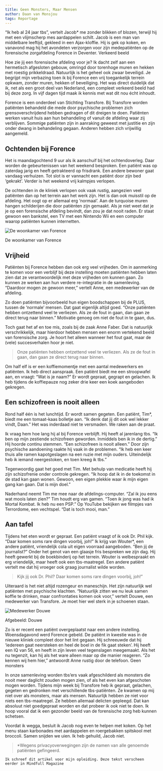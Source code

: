 ```yaml
---
title: Geen Monsters, Maar Mensen
author: Daan van Monsjou
tags: Reportage
---
```


“Ik heb al 24 jaar tbs”, vertelt Jacob* me zonder blikken of blozen, terwijl hij met een vlijmscherp mes aardappelen schilt. Jacob is een man van middelbare leeftijd, gekleed in een Ajax-kloffie. Hij is gek op koken, en vanavond mag hij het avondeten verzorgen voor zijn medepatiënten op de forensische zorgafdeling Forence in Deventer.
Verkeerd beeld

Hoe zie jij een forensische afdeling voor je? Ik dacht zelf aan een hermetisch afgesloten gebouw, omringd door torenhoge muren en hekken met roestig prikkeldraad. Natuurlijk is het geheel ook zwaar beveiligd. Je begrijpt mijn verbazing toen ik bij Forence een vrij toegankelijk terrein opkwam, zonder muren, hekken of beveiliging. Het was direct duidelijk dat ik, net als een groot deel van Nederland, een compleet verkeerd beeld had bij deze zorg. In vijf dagen tijd maak ik kennis met wat dit nou écht inhoudt.

Forence is een onderdeel van Stichting Transfore. Bij Transfore worden patiënten behandeld die mede door psychische problemen zich grensoverschrijdend hebben gedragen of dit dreigen te doen. Patiënten werken vanuit huis aan hun behandeling of vanuit de afdeling waar zij verblijven. Sommige patiënten zijn in aanraking geweest met justitie en zijn onder dwang in behandeling gegaan. Anderen hebben zich vrijwillig aangemeld.


## Ochtenden bij Forence

Het is maandagochtend 9 uur als ik aanschuif bij het ochtendoverleg. Daar worden de gebeurtenissen van het weekend besproken. Een patiënt was op zaterdag jarig en heeft getrakteerd op frisdrank. Een andere bewoner gaat vandaag verhuizen. Tot slot is er vannacht een patiënt door zijn bed ‘gekrakt’. Verder is het weekend vrij kalmpjes verlopen.

De ochtenden in de kliniek verlopen ook vaak rustig, aangezien veel patiënten dan op het terrein aan het werk zijn. Het is dan ook muisstil op de afdeling. Het oogt op er allemaal erg ‘normaal’. Aan de turquoise muren hangen schilderijen die door patiënten zijn gemaakt. Als je niet weet dat je je op een forensische afdeling bevindt, dan zou je dat nooit raden. Er staat gewoon een bankstel, een TV met een Nintendo Wii en een computer waarop patiënten kunnen internetten.

![De woonkamer van Forence](https://miro.medium.com/max/750/0*vzSAWJWOOLd2Ah6u.jpg "De woonkamer van Forence")

<p class="bijschrift">De woonkamer van Forence</p>

## Vrijheid

Patiënten bij Forence hebben dan ook erg veel vrijheden. Om in aanmerking te komen voor een verblijf bij deze instelling moeten patiënten hebben laten zien dat ze verantwoordelijk met deze vrijheden om kunnen gaan. Zo kunnen ze werken aan hun verdere re-integratie in de samenleving. “Daardoor mogen ze gewoon meer,” vertelt Anne, een medewerker van de afdeling.

Zo doen patiënten bijvoorbeeld hun eigen boodschappen bij de PLUS, tussen de ‘normale’ mensen. Dat gaat eigenlijk altijd goed. “Onze patiënten hebben ontzettend veel te verliezen. Als ze de fout in gaan, dan gaan ze direct terug naar binnen.” Motivatie genoeg om niet de fout in te gaan, dus.

Toch gaat het af en toe mis, zoals bij de zaak Anne Faber. Dat is natuurlijk verschrikkelijk, maar hierdoor hebben mensen een enorm vertekend beeld van forensische zorg. Je hoort het alleen wanneer het fout gaat, maar de (vele) succesverhalen hoor je niet.

> Onze patiënten hebben ontzettend veel te verliezen. Als ze de fout in gaan, dan gaan ze direct terug naar binnen.

Om half elf is er een koffiemomentje met een aantal medewerkers en patiënten. Ik heb direct aanspraak. Een patiënt biedt me een stroopwafel aan, en vraagt: “Wat is je naam?” Er wordt gepraat, gegrapt en gelachen. Ik heb tijdens de koffiepauze nog zeker drie keer een koek aangeboden gekregen.

## Een schizofreen is nooit alleen

Rond half één is het lunchtijd. Er wordt samen gegeten. Een patiënt, Tim*, biedt me een tomaat-kaas bolletje aan. “Ik denk dat jij dit ook wel lekker vindt, Daan.” Het was inderdaad niet te versmaden. We raken aan de praat.

Ik vraag hem hoe lang hij al bij Forence verblijft. Hij heeft al jarenlang tbs. “Ik ben op mijn zestiende schizofreen geworden. Inmiddels ben ik in de dertig.” Hij hoorde continu stemmen. “Een schizofreen is nooit alleen.” Door zijn psychische aandoening raakte hij vaak in de problemen. “Ik heb een keer thuis alle ramen kapotgeslagen na een ruzie met mijn ouders. Uiteindelijk heb ik iemand neergestoken, en toen kreeg ik tbs.”

Tegenwoordig gaat het goed met Tim. Met behulp van medicatie heeft hij zijn schizofrenie onder controle gekregen. “Ik hoop dat ik in de toekomst in de stad kan gaan wonen. Gewoon, een eigen plekkie waar ik mijn eigen gang kan gaan. Dat is mijn doel.”

Naderhand neemt Tim me mee naar de afdelings-computer. “Zal ik jou eens wat moois laten zien?” Tim houdt erg van gamen. “Toen ik jong was had ik Mortal Kombat. Ik heb nu een PSP.” Op YouTube bekijken we filmpjes van Terrordome, een vechtspel. “Dat is toch mooi, man.”

## Aan tafel

Tijdens het eten wordt er gepraat. Een patiënt vraagt of ik ook Dr. Phil kijk. “Daar komen soms rare dingen voorbij, joh!” Ik krijg van Wouter*, een andere patiënt, vriendelijk cola uit eigen voorraad aangeboden. “Ben jij de journalist?” Onder het genot van een glaasje fris bespreken we zijn dag. Hij heeft gewerkt bij de boekbinderij op het terrein. Wouter is welbespraakt en erg vriendelijk, maar heeft ook een tbs-maatregel. Een andere patiënt vertelt me dat hij vroeger ook graag journalist wilde worden.

> Kijk jij ook Dr. Phil? Daar komen soms rare dingen voorbij, joh!”

Uiteraard is het niet altijd rozengeur en maneschijn. Het zijn natuurlijk wel patiënten met psychische klachten. “Natuurlijk zitten we nu leuk samen koffie te drinken, maar confrontaties komen ook voor,” vertelt Douwe, een medewerker van Transfore. Je moet hier wel sterk in je schoenen staan.

![Medewerker Douwe](https://miro.medium.com/max/750/0*vzSAWJWOOLd2Ah6u.jpg "Forence-medewerker Douwe")

Afgebeeld: Douwe

Zo is er recent een patiënt overgeplaatst naar een andere instelling. Woensdagavond werd Forence gebeld. De patiënt in kwestie was in de nieuwe kliniek compleet door het lint gegaan. Hij schreeuwde dat hij ‘iedereen gaat neersteken en heel de boel in de fik gaat steken’. Hij heeft een IQ van 56, en heeft in zijn leven veel tegenslagen meegemaakt. Als het nu tegenzit, kan hij als het ware alleen maar op die manier reageren. “Zo kennen wij hem hier,” antwoordt Anne rustig door de telefoon.
Geen monsters

In onze samenleving worden tbs’ers vaak afgeschilderd als monsters die nooit meer daglicht zouden mogen zien, of als het even kan afgeschoten mogen worden. Tijdens mijn week bij Transfore heb ik gepraat, gelachen, gegeten en gedronken met verschillende tbs-patiënten. Ze kwamen op mij niet over als monsters, maar als mensen. Natuurlijk hebben ze niet voor niets een tbs-maatregel. Ze hebben allemaal delicten gepleegd. Dat kan absoluut niet goedgepraat worden en dat probeer ik ook niet te doen. Ik hoop vooral dat ik een gezonder beeld van de forensische zorg heb kunnen schetsen.

Voordat ik wegga, besluit ik Jacob nog even te helpen met koken. Op het menu staan karbonades met aardappelen en roergebakken spitskool met broccoli. Samen snijden we uien. Ik heb gehuild, Jacob niet.

> *Wegens privacyoverwegingen zijn de namen van alle genoemde patiënten gefingeerd.

	Ik schreef dit artikel voor mijn opleiding. Deze tekst verscheen eerder in Mindfull Magazine
